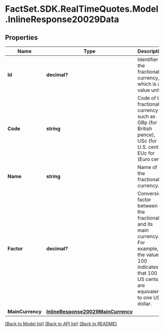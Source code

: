 # FactSet.SDK.RealTimeQuotes.Model.InlineResponse20029Data

## Properties

Name | Type | Description | Notes
------------ | ------------- | ------------- | -------------
**Id** | **decimal?** | Identifier of the fractional currency, which is a value unit. | [optional] 
**Code** | **string** | Code of the fractional currency such as GBp (for British pence), USc (for U.S. cents), EUc for (Euro cent). | [optional] 
**Name** | **string** | Name of the fractional currency. | [optional] 
**Factor** | **decimal?** | Conversion factor between the fractional and its main currency. For example, the value 100 indicates that 100 US cents are equivalent to one US dollar. | [optional] 
**MainCurrency** | [**InlineResponse20029MainCurrency**](InlineResponse20029MainCurrency.md) |  | [optional] 

[[Back to Model list]](../README.md#documentation-for-models) [[Back to API list]](../README.md#documentation-for-api-endpoints) [[Back to README]](../README.md)

